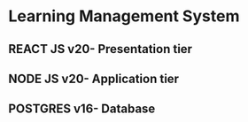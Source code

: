 # Learning Management System

## REACT JS v20- Presentation tier
## NODE JS v20- Application tier
## POSTGRES v16- Database
######
